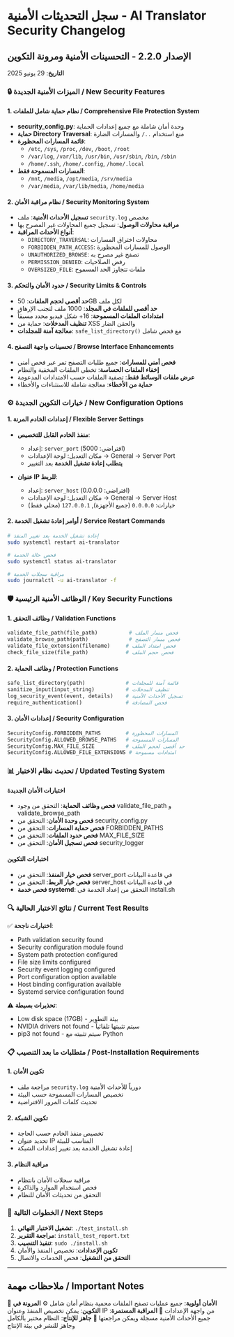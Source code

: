 # سجل التحديثات الأمنية - AI Translator Security Changelog

## الإصدار 2.2.0 - التحسينات الأمنية ومرونة التكوين
**التاريخ**: 29 يونيو 2025

### 🔒 الميزات الأمنية الجديدة / New Security Features

#### 1. نظام حماية شامل للملفات / Comprehensive File Protection System
- **security_config.py**: وحدة أمان شاملة مع جميع إعدادات الحماية
- **حماية Directory Traversal**: منع استخدام `../` والمسارات الضارة
- **قائمة المسارات المحظورة**: 
  - `/etc`, `/sys`, `/proc`, `/dev`, `/boot`, `/root`
  - `/var/log`, `/var/lib`, `/usr/bin`, `/usr/sbin`, `/bin`, `/sbin`
  - `/home/.ssh`, `/home/.config`, `/home/.local`
- **المسارات المسموحة فقط**:
  - `/mnt`, `/media`, `/opt/media`, `/srv/media`
  - `/var/media`, `/var/lib/media`, `/home/media`

#### 2. نظام مراقبة الأمان / Security Monitoring System
- **تسجيل الأحداث الأمنية**: ملف `security.log` مخصص
- **مراقبة محاولات الوصول**: تسجيل جميع المحاولات غير المصرح بها
- **أنواع الأحداث المراقبة**:
  - `DIRECTORY_TRAVERSAL`: محاولات اختراق المسارات
  - `FORBIDDEN_PATH_ACCESS`: الوصول للمسارات المحظورة
  - `UNAUTHORIZED_BROWSE`: تصفح غير مصرح به
  - `PERMISSION_DENIED`: رفض الصلاحيات
  - `OVERSIZED_FILE`: ملفات تتجاوز الحد المسموح

#### 3. حدود الأمان والتحكم / Security Limits & Controls
- **حد أقصى لحجم الملفات**: 50GB لكل ملف
- **حد أقصى للملفات في المجلد**: 1000 ملف لتجنب الإرهاق
- **امتدادات الملفات المسموحة**: 16+ شكل فيديو محدد مسبقاً
- **تنظيف المدخلات**: حماية من XSS والحقن الضار
- **معالجة آمنة للمجلدات**: `safe_list_directory()` مع فحص شامل

#### 4. تحسينات واجهة التصفح / Browse Interface Enhancements
- **فحص أمني للمسارات**: جميع طلبات التصفح تمر عبر فحص أمني
- **إخفاء الملفات الحساسة**: تخطي الملفات المخفية والنظام
- **عرض ملفات الوسائط فقط**: تصفية الملفات حسب الامتدادات المدعومة
- **حماية من الأخطاء**: معالجة شاملة للاستثناءات والأخطاء

### ⚙️ خيارات التكوين الجديدة / New Configuration Options

#### 1. إعدادات الخادم المرنة / Flexible Server Settings
- **منفذ الخادم القابل للتخصيص**:
  - إعداد: `server_port` (افتراضي: 5000)
  - مكان التعديل: لوحة الإعدادات → General → Server Port
  - **يتطلب إعادة تشغيل الخدمة** بعد التغيير

- **عنوان IP للربط**:
  - إعداد: `server_host` (افتراضي: 0.0.0.0)
  - مكان التعديل: لوحة الإعدادات → General → Server Host
  - خيارات: `0.0.0.0` (جميع الأجهزة), `127.0.0.1` (محلي فقط)

#### 2. أوامر إعادة تشغيل الخدمة / Service Restart Commands
```bash
# إعادة تشغيل الخدمة بعد تغيير المنفذ
sudo systemctl restart ai-translator

# فحص حالة الخدمة
sudo systemctl status ai-translator

# مراقبة سجلات الخدمة
sudo journalctl -u ai-translator -f
```

### 🛡️ الوظائف الأمنية الرئيسية / Key Security Functions

#### 1. وظائف التحقق / Validation Functions
```python
validate_file_path(file_path)          # فحص مسار الملف
validate_browse_path(path)             # فحص مسار التصفح  
validate_file_extension(filename)     # فحص امتداد الملف
check_file_size(file_path)            # فحص حجم الملف
```

#### 2. وظائف الحماية / Protection Functions
```python
safe_list_directory(path)             # قائمة آمنة للمجلدات
sanitize_input(input_string)          # تنظيف المدخلات
log_security_event(event, details)    # تسجيل الأحداث الأمنية
require_authentication()              # فحص المصادقة
```

#### 3. إعدادات الأمان / Security Configuration
```python
SecurityConfig.FORBIDDEN_PATHS        # المسارات المحظورة
SecurityConfig.ALLOWED_BROWSE_PATHS   # المسارات المسموحة
SecurityConfig.MAX_FILE_SIZE          # حد أقصى لحجم الملف
SecurityConfig.ALLOWED_FILE_EXTENSIONS # امتدادات مسموحة
```

### 📊 تحديث نظام الاختبار / Updated Testing System

#### اختبارات الأمان الجديدة
- **فحص وظائف الحماية**: التحقق من وجود validate_file_path و validate_browse_path
- **فحص وحدة الأمان**: التحقق من security_config.py
- **فحص حماية المسارات**: التحقق من FORBIDDEN_PATHS
- **فحص حدود الملفات**: التحقق من MAX_FILE_SIZE
- **فحص تسجيل الأمان**: التحقق من security_logger

#### اختبارات التكوين
- **فحص خيار المنفذ**: التحقق من server_port في قاعدة البيانات
- **فحص خيار الربط**: التحقق من server_host في قاعدة البيانات
- **فحص خدمة systemd**: التحقق من إعداد الخدمة في install.sh

### 🔍 نتائج الاختبار الحالية / Current Test Results

✅ **اختبارات ناجحة**:
- Path validation security found
- Security configuration module found
- System path protection configured
- File size limits configured
- Security event logging configured
- Port configuration option available
- Host binding configuration available
- Systemd service configuration found

⚠️ **تحذيرات بسيطة**:
- Low disk space (17GB) - بيئة التطوير
- NVIDIA drivers not found - سيتم تثبيتها تلقائياً
- pip3 not found - سيتم تثبيته مع Python

### 📋 متطلبات ما بعد التنصيب / Post-Installation Requirements

#### 1. تكوين الأمان
- مراجعة ملف `security.log` دورياً للأحداث الأمنية
- تخصيص المسارات المسموحة حسب البيئة
- تحديث كلمات المرور الافتراضية

#### 2. تكوين الشبكة
- تخصيص منفذ الخادم حسب الحاجة
- تحديد عنوان IP المناسب للبيئة
- إعادة تشغيل الخدمة بعد تغيير إعدادات الشبكة

#### 3. مراقبة النظام
- مراقبة سجلات الأمان بانتظام
- فحص استخدام الموارد والذاكرة
- التحقق من تحديثات الأمان للنظام

### 🚀 الخطوات التالية / Next Steps

1. **تشغيل الاختبار النهائي**: `./test_install.sh`
2. **مراجعة التقرير**: `install_test_report.txt`
3. **تنفيذ التنصيب**: `sudo ./install.sh`
4. **تكوين الإعدادات**: تخصيص المنفذ والأمان
5. **التحقق من التشغيل**: فحص الخدمات والاتصال

---

## ملاحظات مهمة / Important Notes

🔐 **الأمان أولوية**: جميع عمليات تصفح الملفات محمية بنظام أمان شامل
⚙️ **المرونة في التكوين**: يمكن تخصيص المنفذ وعنوان IP من واجهة الإعدادات
📝 **المراقبة المستمرة**: جميع الأحداث الأمنية مسجلة ويمكن مراجعتها
🚀 **جاهز للإنتاج**: النظام مختبر بالكامل وجاهز للنشر في بيئة الإنتاج